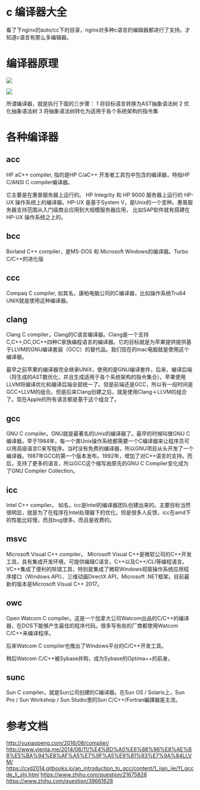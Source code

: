 # c 编译器大全

看了下nginx的auto/cc下的目录，nginx对多种c语言的编辑器都进行了支持。才知道c语言有那么多编辑器。


# 编译器原理

![](http://tuchuang.funaio.cn/18-6-11/10117363.jpg)

![](http://tuchuang.funaio.cn/18-6-11/78201840.jpg)

所谓编译器，就是执行下面的三步骤：
1 将目标语言转换为AST抽象语法树
2 优化抽象语法树
3 将抽象语法树转化为适用于各个系统架构的指令集

# 各种编译器
## acc

HP aC++ compiler, 指的是HP C/aC++ 开发者工具包中包含的编译器，特指HP C/ANSI C compiler编译器。

它主要是在惠普服务器上运行的。 HP Integrity 和 HP 9000 服务器上运行的 HP-UX 操作系统上的编译器。HP-UX 是基于System V，是Unix的一个变种。惠普服务器支持范围从入门级商业应用到大规模服务器应用， 比如SAP软件就有搭建在 HP-UX 操作系统之上的。

## bcc

Borland C++ compiler，是MS-DOS 和 Microsoft Windows的编译器。Turbo C/C++的进化版

## ccc

Compaq C compiler,  如其名，康柏电脑公司的C编译器，比如操作系统Tru64 UNIX就是使用这种编译器。

## clang

Clang C compiler，Clang的C语言编译器。Clang是一个支持C,C++,OC,OC++四种C家族编程语言的编译器。它的目标就是为苹果提供提供基于LLVM的GNU编译套装（GCC）的替代品。我们现在的mac电脑就是使用这个编译器。


最早之前苹果的编译器完全继承UNIX，使用的是GNU编译套件，后来，编译后端（将生成的AST数优化，并且生成适用于各个系统架构的指令集合）。苹果使用LLVM将编译优化和编译后端全部统一了。但是前端还是GCC，所以有一段时间是GCC+LLVM的组合。但是后来Clang创建之后，就是使用Clang＋LLVM的组合了。现在Apple的所有语言都是基于这个组合了。

## gcc

GNU C compiler。GNU就是最著名的Unix的编译器了。最早的时候叫做GNU C编译器，早于1984年，每一个类Unix操作系统都需要一个C编译器来让程序员可以用高级语言C来写程序。当时没有免费的编译器，所以GNU项目从头开发了一个编译器。1987年GCC的第一个版本发布。1992年，增加了对C++语言的支持。而后，支持了更多的语言，所以GCC这个缩写由原先的GNU C Compiler变化成为了GNU Compiler Collection。

## icc

Intel C++ compiler。 如名，icc是Intel的编译器团队创建出来的。主要目标当然很明显，就是为了在程序在Intel处理器下的优化。但是很多人反馈，icc在amd下的性能比较慢，而且bug很多。而且是收费的。

## msvc

Microsoft Visual C++ compiler。 Microsoft Visual C++是微软公司的C++开发工具，具有集成开发环境，可提供编辑C语言，C++以及C++/CLI等编程语言。VC++集成了便利的除错工具，特别是集成了微软Windows视窗操作系统应用程序接口（Windows API）、三维动画DirectX API，Microsoft .NET框架。目前最新的版本是Microsoft Visual C++ 2017。


## owc

Open Watcom C compiler。这是一个加拿大公司Watcom出品的C/C++的编译器，在DOS下能够产生最佳的程序代码。很多写有些的厂商都使用Watcom C/C++来编译程序。

后来Watcom C compiler也推出了Windows平台的C/C++开发工具。

稍后Watcom C/C++被Sybase并购，成为Sybase的Optima++的前身。

## sunc

Sun C compiler。就是Sun公司创建的C编译器。在Sun OS / Solaris上，Sun Pro / Sun Workshop / Sun Studio里的Sun C/C++/Fortran編譯器是主流。


# 参考文档

http://yuxiaopeng.com/2016/08/compiler/
http://www.vienta.me/2014/06/11/%E4%BD%A0%E6%88%96%E8%AE%B8%E5%BA%94%E8%AF%A5%E7%9F%A5%E9%81%93%E7%9A%84LLVM/
https://cxd2014.gitbooks.io/an_introduction_to_gcc/content/1_jian_jie/11_gccde_li_shi.html
https://www.zhihu.com/question/21675828
https://www.zhihu.com/question/39661628
